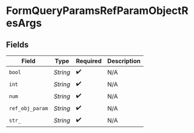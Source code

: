 # FormQueryParamsRefParamObjectResArgs


## Fields

| Field              | Type               | Required           | Description        |
| ------------------ | ------------------ | ------------------ | ------------------ |
| `bool`             | *String*           | :heavy_check_mark: | N/A                |
| `int`              | *String*           | :heavy_check_mark: | N/A                |
| `num`              | *String*           | :heavy_check_mark: | N/A                |
| `ref_obj_param`    | *String*           | :heavy_check_mark: | N/A                |
| `str_`             | *String*           | :heavy_check_mark: | N/A                |